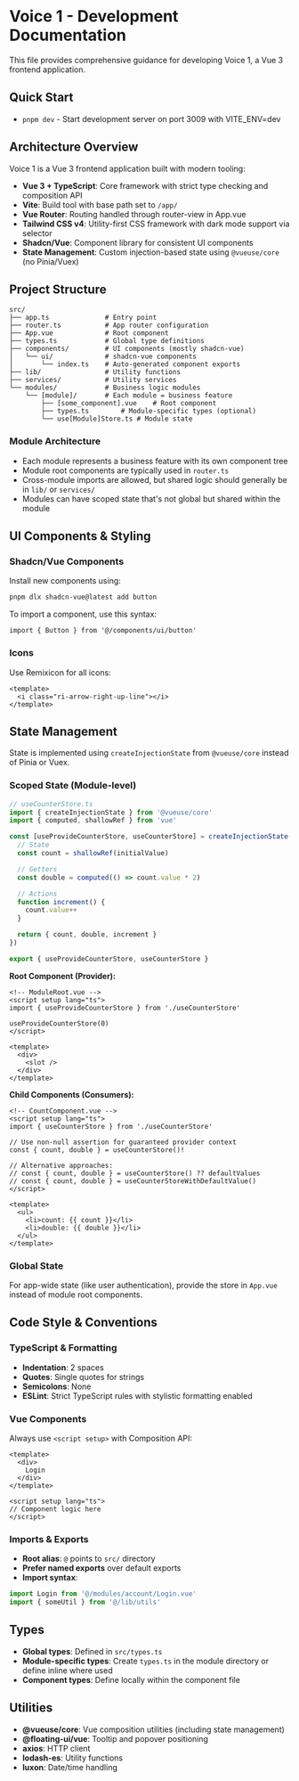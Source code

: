 # Voice 1 - Development Documentation

This file provides comprehensive guidance for developing Voice 1, a Vue 3 frontend application.

## Quick Start

- `pnpm dev` - Start development server on port 3009 with VITE_ENV=dev

## Architecture Overview

Voice 1 is a Vue 3 frontend application built with modern tooling:

- **Vue 3 + TypeScript**: Core framework with strict type checking and composition API
- **Vite**: Build tool with base path set to `/app/`
- **Vue Router**: Routing handled through router-view in App.vue
- **Tailwind CSS v4**: Utility-first CSS framework with dark mode support via selector
- **Shadcn/Vue**: Component library for consistent UI components
- **State Management**: Custom injection-based state using `@vueuse/core` (no Pinia/Vuex)

## Project Structure

```
src/
├── app.ts              # Entry point
├── router.ts           # App router configuration
├── App.vue             # Root component
├── types.ts            # Global type definitions
├── components/         # UI components (mostly shadcn-vue)
│   └── ui/             # shadcn-vue components
│       └── index.ts    # Auto-generated component exports
├── lib/                # Utility functions
├── services/           # Utility services
└── modules/            # Business logic modules
    └── [module]/       # Each module = business feature
        ├── [some_component].vue    # Root component
        ├── types.ts        # Module-specific types (optional)
        └── use[Module]Store.ts # Module state
```

### Module Architecture

- Each module represents a business feature with its own component tree
- Module root components are typically used in `router.ts`
- Cross-module imports are allowed, but shared logic should generally be in `lib/` or `services/`
- Modules can have scoped state that's not global but shared within the module

## UI Components & Styling

### Shadcn/Vue Components

Install new components using:

```bash
pnpm dlx shadcn-vue@latest add button
```

To import a component, use this syntax:
```
import { Button } from '@/components/ui/button'
```

### Icons

Use Remixicon for all icons:

```vue
<template>
  <i class="ri-arrow-right-up-line"></i>
</template>
```

## State Management

State is implemented using `createInjectionState` from `@vueuse/core` instead of Pinia or Vuex.

### Scoped State (Module-level)

```typescript
// useCounterStore.ts
import { createInjectionState } from '@vueuse/core'
import { computed, shallowRef } from 'vue'

const [useProvideCounterStore, useCounterStore] = createInjectionState((initialValue: number) => {
  // State
  const count = shallowRef(initialValue)

  // Getters
  const double = computed(() => count.value * 2)

  // Actions
  function increment() {
    count.value++
  }

  return { count, double, increment }
})

export { useProvideCounterStore, useCounterStore }
```

**Root Component (Provider):**

```vue
<!-- ModuleRoot.vue -->
<script setup lang="ts">
import { useProvideCounterStore } from './useCounterStore'

useProvideCounterStore(0)
</script>

<template>
  <div>
    <slot />
  </div>
</template>
```

**Child Components (Consumers):**

```vue
<!-- CountComponent.vue -->
<script setup lang="ts">
import { useCounterStore } from './useCounterStore'

// Use non-null assertion for guaranteed provider context
const { count, double } = useCounterStore()!

// Alternative approaches:
// const { count, double } = useCounterStore() ?? defaultValues
// const { count, double } = useCounterStoreWithDefaultValue()
</script>

<template>
  <ul>
    <li>count: {{ count }}</li>
    <li>double: {{ double }}</li>
  </ul>
</template>
```

### Global State

For app-wide state (like user authentication), provide the store in `App.vue` instead of module root components.

## Code Style & Conventions

### TypeScript & Formatting

- **Indentation**: 2 spaces
- **Quotes**: Single quotes for strings
- **Semicolons**: None
- **ESLint**: Strict TypeScript rules with stylistic formatting enabled

### Vue Components

Always use `<script setup>` with Composition API:

```vue
<template>
  <div>
    Login
  </div>
</template>

<script setup lang="ts">
// Component logic here
</script>
```

### Imports & Exports

- **Root alias**: `@` points to `src/` directory
- **Prefer named exports** over default exports
- **Import syntax**:

```typescript
import Login from '@/modules/account/Login.vue'
import { someUtil } from '@/lib/utils'
```

## Types

- **Global types**: Defined in `src/types.ts`
- **Module-specific types**: Create `types.ts` in the module directory or define inline where used
- **Component types**: Define locally within the component file


## Utilities
- **@vueuse/core**: Vue composition utilities (including state management)
- **@floating-ui/vue**: Tooltip and popover positioning
- **axios**: HTTP client
- **lodash-es**: Utility functions
- **luxon**: Date/time handling

